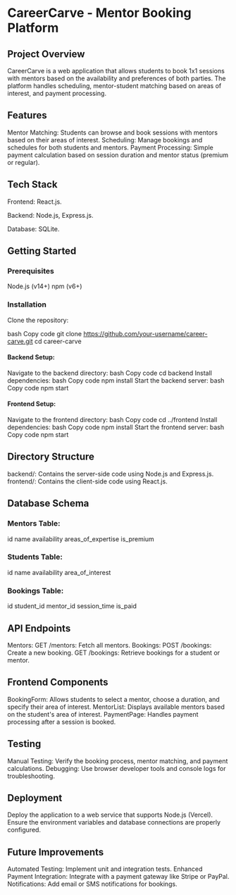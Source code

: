 # CareerCarve - Mentor Booking Platform
## Project Overview
CareerCarve is a web application that allows students to book 1x1 sessions with mentors based on the availability and preferences of both parties. The platform handles scheduling, mentor-student matching based on areas of interest, and payment processing.

## Features
Mentor Matching: Students can browse and book sessions with mentors based on their areas of interest.
Scheduling: Manage bookings and schedules for both students and mentors.
Payment Processing: Simple payment calculation based on session duration and mentor status (premium or regular).
## Tech Stack
Frontend: React.js.

Backend: Node.js, Express.js.

Database: SQLite.
## Getting Started
### Prerequisites
Node.js (v14+)
npm (v6+)
### Installation
Clone the repository:

bash
Copy code
git clone https://github.com/your-username/career-carve.git
cd career-carve
#### Backend Setup:

Navigate to the backend directory:
bash
Copy code
cd backend
Install dependencies:
bash
Copy code
npm install
Start the backend server:
bash
Copy code
npm start
#### Frontend Setup:

Navigate to the frontend directory:
bash
Copy code
cd ../frontend
Install dependencies:
bash
Copy code
npm install
Start the frontend server:
bash
Copy code
npm start
## Directory Structure
backend/: Contains the server-side code using Node.js and Express.js.
frontend/: Contains the client-side code using React.js.
## Database Schema
### Mentors Table:

id
name
availability
areas_of_expertise
is_premium
### Students Table:

id
name
availability
area_of_interest
### Bookings Table:

id
student_id
mentor_id
session_time
is_paid
## API Endpoints
Mentors:
GET /mentors: Fetch all mentors.
Bookings:
POST /bookings: Create a new booking.
GET /bookings: Retrieve bookings for a student or mentor.
## Frontend Components
BookingForm: Allows students to select a mentor, choose a duration, and specify their area of interest.
MentorList: Displays available mentors based on the student's area of interest.
PaymentPage: Handles payment processing after a session is booked.
## Testing
Manual Testing: Verify the booking process, mentor matching, and payment calculations.
Debugging: Use browser developer tools and console logs for troubleshooting.
## Deployment
Deploy the application to a web service that supports Node.js (Vercel). Ensure the environment variables and database connections are properly configured.

## Future Improvements
Automated Testing: Implement unit and integration tests.
Enhanced Payment Integration: Integrate with a payment gateway like Stripe or PayPal.
Notifications: Add email or SMS notifications for bookings.